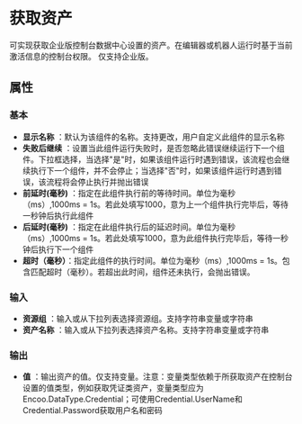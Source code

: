 # 获取资产

可实现获取企业版控制台数据中心设置的资产。在编辑器或机器人运行时基于当前激活信息的控制台权限。
仅支持企业版。


## 属性

### 基本

- **显示名称** ：默认为该组件的名称。支持更改，用户自定义此组件的显示名称
- **失败后继续** ：设置当此组件运行失败时，是否忽略此错误继续运行下一个组件。下拉框选择，当选择"是"时，如果该组件运行时遇到错误，该流程也会继续执行下一个组件，并不会停止；当选择"否"时，如果该组件运行时遇到错误，该流程将会停止执行并抛出错误
- **前延时(毫秒)** ：指定在此组件执行前的等待时间。单位为毫秒（ms）,1000ms = 1s。若此处填写1000，意为上一个组件执行完毕后，等待一秒钟后执行此组件
- **后延时(毫秒)** ：指定在此组件执行后的延迟时间。单位为毫秒（ms）,1000ms = 1s。若此处填写1000，意为此组件执行完毕后，等待一秒钟后执行下一个组件
- **超时（毫秒）**：指定此组件的执行时间。单位为毫秒（ms）,1000ms = 1s。包含匹配超时（毫秒）。若超出此时间，组件还未执行，会抛出错误。


### 输入
- **资源组** ：输入或从下拉列表选择资源组。支持字符串变量或字符串
- **资产名称** ：输入或从下拉列表选择资产名称。支持字符串变量或字符串

### 输出

- **值** ：输出资产的值。仅支持变量。注意：变量类型依赖于所获取资产在控制台设置的值类型，例如获取凭证类资产，变量类型应为 Encoo.DataType.Credential；可使用Credential.UserName和Credential.Password获取用户名和密码



